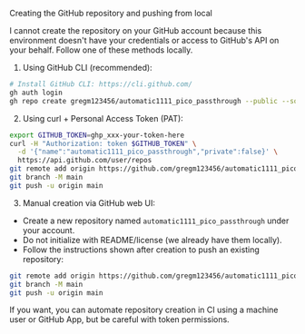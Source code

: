 Creating the GitHub repository and pushing from local

I cannot create the repository on your GitHub account because this environment doesn't have your credentials or access to GitHub's API on your behalf. Follow one of these methods locally.

1) Using GitHub CLI (recommended):

```bash
# Install GitHub CLI: https://cli.github.com/
gh auth login
gh repo create gregm123456/automatic1111_pico_passthrough --public --source=. --remote=origin --push
```

2) Using curl + Personal Access Token (PAT):

```bash
export GITHUB_TOKEN=ghp_xxx-your-token-here
curl -H "Authorization: token $GITHUB_TOKEN" \
  -d '{"name":"automatic1111_pico_passthrough","private":false}' \
  https://api.github.com/user/repos
git remote add origin https://github.com/gregm123456/automatic1111_pico_passthrough.git
git branch -M main
git push -u origin main
```

3) Manual creation via GitHub web UI:
- Create a new repository named `automatic1111_pico_passthrough` under your account.
- Do not initialize with README/license (we already have them locally).
- Follow the instructions shown after creation to push an existing repository:

```bash
git remote add origin https://github.com/gregm123456/automatic1111_pico_passthrough.git
git branch -M main
git push -u origin main
```

If you want, you can automate repository creation in CI using a machine user or GitHub App, but be careful with token permissions.
